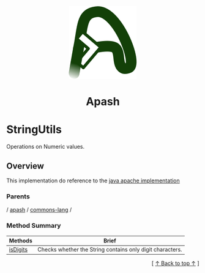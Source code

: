 
<div align="center" id="apash-top">
  <a href="https://github.com/hastec-fr/apash">
    <img alt="apash-logo" src="../../../../../../assets/apash-logo.svg"/>
  </a>

  # Apash
</div>

# StringUtils

Operations on Numeric values.

## Overview

This implementation do reference to the [java apache implementation](https://commons.apache.org/proper/commons-lang/javadocs/api-release/org/apache/commons/lang3/math/NumberUtils.html)

### Parents
<!-- apash.parentBegin -->
[](../../../.md) / [apash](../../apash.md) / [commons-lang](../commons-lang.md) / 
<!-- apash.parentEnd -->

### Method Summary
<!-- apash.summaryTableBegin -->
| Methods                  | Brief                                 |
|--------------------------|---------------------------------------|
|[isDigits](NumberUtils/isDigits.md)|Checks whether the String contains only digit characters.|
<!-- apash.summaryTableEnd -->



  <div align="right">[ <a href="#apash-top">↑ Back to top ↑</a> ]</div>

